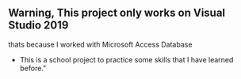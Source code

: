 ## Warning, This project only works on Visual Studio 2019

thats because I worked with Microsoft Access Database 

* This is a school project to practice some skills that I have learned before."
